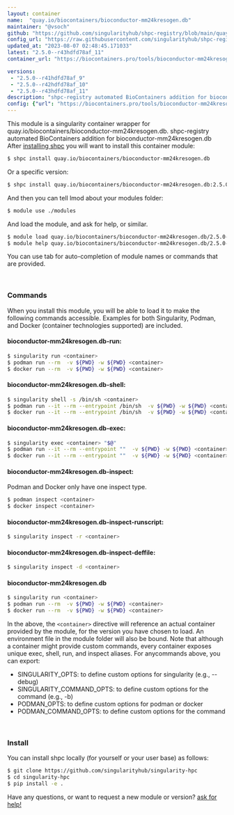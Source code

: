 ```yaml
---
layout: container
name:  "quay.io/biocontainers/bioconductor-mm24kresogen.db"
maintainer: "@vsoch"
github: "https://github.com/singularityhub/shpc-registry/blob/main/quay.io/biocontainers/bioconductor-mm24kresogen.db/container.yaml"
config_url: "https://raw.githubusercontent.com/singularityhub/shpc-registry/main/quay.io/biocontainers/bioconductor-mm24kresogen.db/container.yaml"
updated_at: "2023-08-07 02:48:45.171033"
latest: "2.5.0--r43hdfd78af_11"
container_url: "https://biocontainers.pro/tools/bioconductor-mm24kresogen.db"

versions:
 - "2.5.0--r41hdfd78af_9"
 - "2.5.0--r42hdfd78af_10"
 - "2.5.0--r43hdfd78af_11"
description: "shpc-registry automated BioContainers addition for bioconductor-mm24kresogen.db"
config: {"url": "https://biocontainers.pro/tools/bioconductor-mm24kresogen.db", "maintainer": "@vsoch", "description": "shpc-registry automated BioContainers addition for bioconductor-mm24kresogen.db", "latest": {"2.5.0--r43hdfd78af_11": "sha256:ae131d9ba1cdc15e53eb8fe4ea325e319a4d7a2ad743422fddd69dc3e89a1ba6"}, "tags": {"2.5.0--r41hdfd78af_9": "sha256:b8adf6d2b488e157862d26d014c56860c6b1185b77e4ab91ad823f9a2c80577c", "2.5.0--r42hdfd78af_10": "sha256:2dcee8c579a225b1812ff6d017da1d3cebf7b735970f0d2872b4d12ecdc5d494", "2.5.0--r43hdfd78af_11": "sha256:ae131d9ba1cdc15e53eb8fe4ea325e319a4d7a2ad743422fddd69dc3e89a1ba6"}, "docker": "quay.io/biocontainers/bioconductor-mm24kresogen.db"}
---
```


This module is a singularity container wrapper for quay.io/biocontainers/bioconductor-mm24kresogen.db.
shpc-registry automated BioContainers addition for bioconductor-mm24kresogen.db
After [installing shpc](#install) you will want to install this container module:


```bash
$ shpc install quay.io/biocontainers/bioconductor-mm24kresogen.db
```

Or a specific version:

```bash
$ shpc install quay.io/biocontainers/bioconductor-mm24kresogen.db:2.5.0--r43hdfd78af_11
```

And then you can tell lmod about your modules folder:

```bash
$ module use ./modules
```

And load the module, and ask for help, or similar.

```bash
$ module load quay.io/biocontainers/bioconductor-mm24kresogen.db/2.5.0--r43hdfd78af_11
$ module help quay.io/biocontainers/bioconductor-mm24kresogen.db/2.5.0--r43hdfd78af_11
```

You can use tab for auto-completion of module names or commands that are provided.

<br>

### Commands

When you install this module, you will be able to load it to make the following commands accessible.
Examples for both Singularity, Podman, and Docker (container technologies supported) are included.

#### bioconductor-mm24kresogen.db-run:

```bash
$ singularity run <container>
$ podman run --rm  -v ${PWD} -w ${PWD} <container>
$ docker run --rm  -v ${PWD} -w ${PWD} <container>
```

#### bioconductor-mm24kresogen.db-shell:

```bash
$ singularity shell -s /bin/sh <container>
$ podman run --it --rm --entrypoint /bin/sh  -v ${PWD} -w ${PWD} <container>
$ docker run --it --rm --entrypoint /bin/sh  -v ${PWD} -w ${PWD} <container>
```

#### bioconductor-mm24kresogen.db-exec:

```bash
$ singularity exec <container> "$@"
$ podman run --it --rm --entrypoint ""  -v ${PWD} -w ${PWD} <container> "$@"
$ docker run --it --rm --entrypoint ""  -v ${PWD} -w ${PWD} <container> "$@"
```

#### bioconductor-mm24kresogen.db-inspect:

Podman and Docker only have one inspect type.

```bash
$ podman inspect <container>
$ docker inspect <container>
```

#### bioconductor-mm24kresogen.db-inspect-runscript:

```bash
$ singularity inspect -r <container>
```

#### bioconductor-mm24kresogen.db-inspect-deffile:

```bash
$ singularity inspect -d <container>
```



#### bioconductor-mm24kresogen.db

```bash
$ singularity run <container>
$ podman run --rm  -v ${PWD} -w ${PWD} <container>
$ docker run --rm  -v ${PWD} -w ${PWD} <container>
```


In the above, the `<container>` directive will reference an actual container provided
by the module, for the version you have chosen to load. An environment file in the
module folder will also be bound. Note that although a container
might provide custom commands, every container exposes unique exec, shell, run, and
inspect aliases. For anycommands above, you can export:

 - SINGULARITY_OPTS: to define custom options for singularity (e.g., --debug)
 - SINGULARITY_COMMAND_OPTS: to define custom options for the command (e.g., -b)
 - PODMAN_OPTS: to define custom options for podman or docker
 - PODMAN_COMMAND_OPTS: to define custom options for the command

<br>

### Install

You can install shpc locally (for yourself or your user base) as follows:

```bash
$ git clone https://github.com/singularityhub/singularity-hpc
$ cd singularity-hpc
$ pip install -e .
```

Have any questions, or want to request a new module or version? [ask for help!](https://github.com/singularityhub/singularity-hpc/issues)